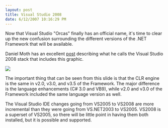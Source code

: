 ```yaml
---
layout: post
title: Visual Studio 2008
date: 6/12/2007 10:16:29 PM
---
```


Now that Visual Studio "Orcas" finally has an official name, it's time to clear up the new confusion surrounding the different versions of the .NET Framework that will be available.

Daniel Moth has an excellent [post](http://www.danielmoth.com/Blog/2007/06/visual-studio-2008-stack.html) describing what he calls the Visual Studio 2008 stack that includes this graphic.

![](http://www.danielmoth.com/Blog/Orcas.png)

The important thing that can be seen from this slide is that the CLR engine is the same in v2.0, v3.0, and v3.5 of the Framework. The major difference is the language enhancements (C# 3.0 and VB9), while v2.0 and v3.0 of the Framework included the same language version as well.

The Visual Studio IDE changes going from VS2005 to VS2008 are more incremental than they were going from VS.NET2003 to VS2005. VS2008 is a superset of VS2005, so there will be little point in having them both installed, but it is possible and supported.

